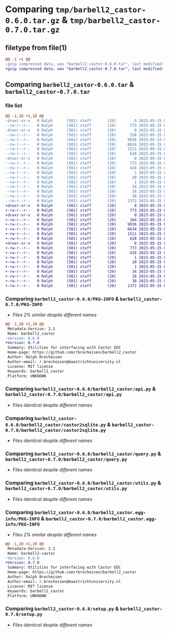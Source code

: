 # Comparing `tmp/barbell2_castor-0.6.0.tar.gz` & `tmp/barbell2_castor-0.7.0.tar.gz`

## filetype from file(1)

```diff
@@ -1 +1 @@
-gzip compressed data, was "barbell2_castor-0.6.0.tar", last modified: Mon May 15 09:09:05 2023, max compression
+gzip compressed data, was "barbell2_castor-0.7.0.tar", last modified: Mon May 15 09:11:02 2023, max compression
```

## Comparing `barbell2_castor-0.6.0.tar` & `barbell2_castor-0.7.0.tar`

### file list

```diff
@@ -1,18 +1,18 @@
-drwxr-xr-x   0 Ralph      (501) staff       (20)        0 2023-05-15 09:09:05.765784 barbell2_castor-0.6.0/
--rw-r--r--   0 Ralph      (501) staff       (20)      773 2023-05-15 09:09:05.765491 barbell2_castor-0.6.0/PKG-INFO
-drwxr-xr-x   0 Ralph      (501) staff       (20)        0 2023-05-15 09:09:05.762720 barbell2_castor-0.6.0/barbell2_castor/
--rw-r--r--   0 Ralph      (501) staff       (20)      258 2023-05-15 09:09:00.000000 barbell2_castor-0.6.0/barbell2_castor/__init__.py
--rw-r--r--   0 Ralph      (501) staff       (20)     9836 2023-05-15 08:37:51.000000 barbell2_castor-0.6.0/barbell2_castor/api.py
--rw-r--r--   0 Ralph      (501) staff       (20)     6634 2023-05-15 08:37:51.000000 barbell2_castor-0.6.0/barbell2_castor/castor2sqlite.py
--rw-r--r--   0 Ralph      (501) staff       (20)     1511 2023-05-15 08:39:48.000000 barbell2_castor-0.6.0/barbell2_castor/query.py
--rw-r--r--   0 Ralph      (501) staff       (20)      628 2023-05-15 08:37:51.000000 barbell2_castor-0.6.0/barbell2_castor/utils.py
-drwxr-xr-x   0 Ralph      (501) staff       (20)        0 2023-05-15 09:09:05.765112 barbell2_castor-0.6.0/barbell2_castor.egg-info/
--rw-r--r--   0 Ralph      (501) staff       (20)      773 2023-05-15 09:09:05.000000 barbell2_castor-0.6.0/barbell2_castor.egg-info/PKG-INFO
--rw-r--r--   0 Ralph      (501) staff       (20)      416 2023-05-15 09:09:05.000000 barbell2_castor-0.6.0/barbell2_castor.egg-info/SOURCES.txt
--rw-r--r--   0 Ralph      (501) staff       (20)        1 2023-05-15 09:09:05.000000 barbell2_castor-0.6.0/barbell2_castor.egg-info/dependency_links.txt
--rw-r--r--   0 Ralph      (501) staff       (20)       20 2023-05-15 09:09:05.000000 barbell2_castor-0.6.0/barbell2_castor.egg-info/entry_points.txt
--rw-r--r--   0 Ralph      (501) staff       (20)        1 2023-05-15 09:09:05.000000 barbell2_castor-0.6.0/barbell2_castor.egg-info/not-zip-safe
--rw-r--r--   0 Ralph      (501) staff       (20)       34 2023-05-15 09:09:05.000000 barbell2_castor-0.6.0/barbell2_castor.egg-info/requires.txt
--rw-r--r--   0 Ralph      (501) staff       (20)       16 2023-05-15 09:09:05.000000 barbell2_castor-0.6.0/barbell2_castor.egg-info/top_level.txt
--rw-r--r--   0 Ralph      (501) staff       (20)       38 2023-05-15 09:09:05.765885 barbell2_castor-0.6.0/setup.cfg
--rw-r--r--   0 Ralph      (501) staff       (20)     1372 2023-05-15 08:37:51.000000 barbell2_castor-0.6.0/setup.py
+drwxr-xr-x   0 Ralph      (501) staff       (20)        0 2023-05-15 09:11:02.199912 barbell2_castor-0.7.0/
+-rw-r--r--   0 Ralph      (501) staff       (20)      773 2023-05-15 09:11:02.199652 barbell2_castor-0.7.0/PKG-INFO
+drwxr-xr-x   0 Ralph      (501) staff       (20)        0 2023-05-15 09:11:02.196915 barbell2_castor-0.7.0/barbell2_castor/
+-rw-r--r--   0 Ralph      (501) staff       (20)      264 2023-05-15 09:10:56.000000 barbell2_castor-0.7.0/barbell2_castor/__init__.py
+-rw-r--r--   0 Ralph      (501) staff       (20)     9836 2023-05-15 08:37:51.000000 barbell2_castor-0.7.0/barbell2_castor/api.py
+-rw-r--r--   0 Ralph      (501) staff       (20)     6634 2023-05-15 08:37:51.000000 barbell2_castor-0.7.0/barbell2_castor/castor2sqlite.py
+-rw-r--r--   0 Ralph      (501) staff       (20)     1511 2023-05-15 08:39:48.000000 barbell2_castor-0.7.0/barbell2_castor/query.py
+-rw-r--r--   0 Ralph      (501) staff       (20)      628 2023-05-15 08:37:51.000000 barbell2_castor-0.7.0/barbell2_castor/utils.py
+drwxr-xr-x   0 Ralph      (501) staff       (20)        0 2023-05-15 09:11:02.199112 barbell2_castor-0.7.0/barbell2_castor.egg-info/
+-rw-r--r--   0 Ralph      (501) staff       (20)      773 2023-05-15 09:11:02.000000 barbell2_castor-0.7.0/barbell2_castor.egg-info/PKG-INFO
+-rw-r--r--   0 Ralph      (501) staff       (20)      416 2023-05-15 09:11:02.000000 barbell2_castor-0.7.0/barbell2_castor.egg-info/SOURCES.txt
+-rw-r--r--   0 Ralph      (501) staff       (20)        1 2023-05-15 09:11:02.000000 barbell2_castor-0.7.0/barbell2_castor.egg-info/dependency_links.txt
+-rw-r--r--   0 Ralph      (501) staff       (20)       20 2023-05-15 09:11:02.000000 barbell2_castor-0.7.0/barbell2_castor.egg-info/entry_points.txt
+-rw-r--r--   0 Ralph      (501) staff       (20)        1 2023-05-15 09:09:05.000000 barbell2_castor-0.7.0/barbell2_castor.egg-info/not-zip-safe
+-rw-r--r--   0 Ralph      (501) staff       (20)       34 2023-05-15 09:11:02.000000 barbell2_castor-0.7.0/barbell2_castor.egg-info/requires.txt
+-rw-r--r--   0 Ralph      (501) staff       (20)       16 2023-05-15 09:11:02.000000 barbell2_castor-0.7.0/barbell2_castor.egg-info/top_level.txt
+-rw-r--r--   0 Ralph      (501) staff       (20)       38 2023-05-15 09:11:02.200005 barbell2_castor-0.7.0/setup.cfg
+-rw-r--r--   0 Ralph      (501) staff       (20)     1372 2023-05-15 08:37:51.000000 barbell2_castor-0.7.0/setup.py
```

### Comparing `barbell2_castor-0.6.0/PKG-INFO` & `barbell2_castor-0.7.0/PKG-INFO`

 * *Files 2% similar despite different names*

```diff
@@ -1,10 +1,10 @@
 Metadata-Version: 2.1
 Name: barbell2_castor
-Version: 0.6.0
+Version: 0.7.0
 Summary: Utilities for interfacing with Castor EDC
 Home-page: https://github.com/rbrecheisen/barbell2_castor
 Author: Ralph Brecheisen
 Author-email: r.brecheisen@maastrichtuniversity.nl
 License: MIT license
 Keywords: barbell2_castor
 Platform: UNKNOWN
```

### Comparing `barbell2_castor-0.6.0/barbell2_castor/api.py` & `barbell2_castor-0.7.0/barbell2_castor/api.py`

 * *Files identical despite different names*

### Comparing `barbell2_castor-0.6.0/barbell2_castor/castor2sqlite.py` & `barbell2_castor-0.7.0/barbell2_castor/castor2sqlite.py`

 * *Files identical despite different names*

### Comparing `barbell2_castor-0.6.0/barbell2_castor/query.py` & `barbell2_castor-0.7.0/barbell2_castor/query.py`

 * *Files identical despite different names*

### Comparing `barbell2_castor-0.6.0/barbell2_castor/utils.py` & `barbell2_castor-0.7.0/barbell2_castor/utils.py`

 * *Files identical despite different names*

### Comparing `barbell2_castor-0.6.0/barbell2_castor.egg-info/PKG-INFO` & `barbell2_castor-0.7.0/barbell2_castor.egg-info/PKG-INFO`

 * *Files 2% similar despite different names*

```diff
@@ -1,10 +1,10 @@
 Metadata-Version: 2.1
 Name: barbell2-castor
-Version: 0.6.0
+Version: 0.7.0
 Summary: Utilities for interfacing with Castor EDC
 Home-page: https://github.com/rbrecheisen/barbell2_castor
 Author: Ralph Brecheisen
 Author-email: r.brecheisen@maastrichtuniversity.nl
 License: MIT license
 Keywords: barbell2_castor
 Platform: UNKNOWN
```

### Comparing `barbell2_castor-0.6.0/setup.py` & `barbell2_castor-0.7.0/setup.py`

 * *Files identical despite different names*

